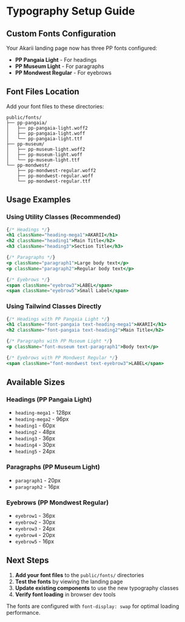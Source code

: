 # Typography Setup Guide

## Custom Fonts Configuration

Your Akarii landing page now has three PP fonts configured:

- **PP Pangaia Light** - For headings
- **PP Museum Light** - For paragraphs  
- **PP Mondwest Regular** - For eyebrows

## Font Files Location

Add your font files to these directories:

```
public/fonts/
├── pp-pangaia/
│   ├── pp-pangaia-light.woff2
│   ├── pp-pangaia-light.woff
│   └── pp-pangaia-light.ttf
├── pp-museum/
│   ├── pp-museum-light.woff2
│   ├── pp-museum-light.woff
│   └── pp-museum-light.ttf
└── pp-mondwest/
    ├── pp-mondwest-regular.woff2
    ├── pp-mondwest-regular.woff
    └── pp-mondwest-regular.ttf
```

## Usage Examples

### Using Utility Classes (Recommended)
```jsx
{/* Headings */}
<h1 className="heading-mega1">AKARII</h1>
<h2 className="heading1">Main Title</h2>
<h3 className="heading3">Section Title</h3>

{/* Paragraphs */}
<p className="paragraph1">Large body text</p>
<p className="paragraph2">Regular body text</p>

{/* Eyebrows */}
<span className="eyebrow3">LABEL</span>
<span className="eyebrow5">Small Label</span>
```

### Using Tailwind Classes Directly
```jsx
{/* Headings with PP Pangaia Light */}
<h1 className="font-pangaia text-heading-mega1">AKARII</h1>
<h2 className="font-pangaia text-heading2">Main Title</h2>

{/* Paragraphs with PP Museum Light */}
<p className="font-museum text-paragraph1">Body text</p>

{/* Eyebrows with PP Mondwest Regular */}
<span className="font-mondwest text-eyebrow3">LABEL</span>
```

## Available Sizes

### Headings (PP Pangaia Light)
- `heading-mega1` - 128px
- `heading-mega2` - 96px  
- `heading1` - 60px
- `heading2` - 48px
- `heading3` - 36px
- `heading4` - 30px
- `heading5` - 24px

### Paragraphs (PP Museum Light)
- `paragraph1` - 20px
- `paragraph2` - 16px

### Eyebrows (PP Mondwest Regular)
- `eyebrow1` - 36px
- `eyebrow2` - 30px
- `eyebrow3` - 24px
- `eyebrow4` - 20px
- `eyebrow5` - 16px

## Next Steps

1. **Add your font files** to the `public/fonts/` directories
2. **Test the fonts** by viewing the landing page
3. **Update existing components** to use the new typography classes
4. **Verify font loading** in browser dev tools

The fonts are configured with `font-display: swap` for optimal loading performance.